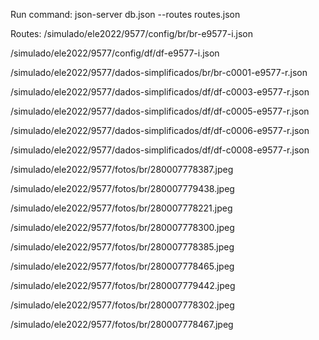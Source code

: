 
 Run command:
 json-server db.json --routes routes.json
 
 Routes:
  /simulado/ele2022/9577/config/br/br-e9577-i.json

  /simulado/ele2022/9577/config/df/df-e9577-i.json

  /simulado/ele2022/9577/dados-simplificados/br/br-c0001-e9577-r.json

  /simulado/ele2022/9577/dados-simplificados/df/df-c0003-e9577-r.json

  /simulado/ele2022/9577/dados-simplificados/df/df-c0005-e9577-r.json

  /simulado/ele2022/9577/dados-simplificados/df/df-c0006-e9577-r.json

  /simulado/ele2022/9577/dados-simplificados/df/df-c0008-e9577-r.json

  /simulado/ele2022/9577/fotos/br/280007778387.jpeg

  /simulado/ele2022/9577/fotos/br/280007779438.jpeg

  /simulado/ele2022/9577/fotos/br/280007778221.jpeg

  /simulado/ele2022/9577/fotos/br/280007778300.jpeg

  /simulado/ele2022/9577/fotos/br/280007778385.jpeg

  /simulado/ele2022/9577/fotos/br/280007778465.jpeg

  /simulado/ele2022/9577/fotos/br/280007779442.jpeg

  /simulado/ele2022/9577/fotos/br/280007778302.jpeg
  
  /simulado/ele2022/9577/fotos/br/280007778467.jpeg